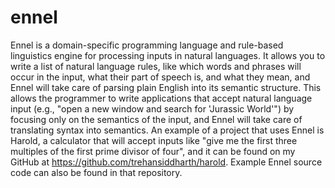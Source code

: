 ennel
=====

Ennel is a domain-specific programming language and rule-based linguistics engine for processing inputs in natural languages. It allows you to write a list of natural language rules, like which words and phrases will occur in the input, what their part of speech is, and what they mean, and Ennel will take care of parsing plain English into its semantic structure. This allows the programmer to write applications that accept natural language input (e.g., "open a new window and search for 'Jurassic World'") by focusing only on the semantics of the input, and Ennel will take care of translating syntax into semantics. An example of a project that uses Ennel is Harold, a calculator that will accept inputs like "give me the first three multiples of the first prime divisor of four", and it can be found on my GitHub at https://github.com/trehansiddharth/harold. Example Ennel source code can also be found in that repository.